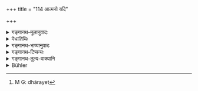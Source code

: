 +++
title = "114 आत्मनो यदि"

+++

<details><summary>गङ्गानथ-मूलानुवादः</summary>

If the cow is eating anything in his own or another’s house, field or threshing-yard,—or when her calf is drinking (her milk),—he shall not say anything.—(114)
</details>

<details><summary>मेधातिथिः</summary>

व्रीह्यादि**भक्षयन्तीं** गां न वारयेत्[^१६०] । न चान्यान् आचक्षीत निवारणार्थम् । यदि तु बध्नीयत् आशङ्क्यते बाध इति तृप्त्या तदा पूर्वोक्तकरणे न दोषः । तदनुग्रहो विधीयते । एवं **पिबन्तं वत्सकम्** अपि ॥ ११.११४ ॥


[^१६०]:
     M G: dhārayet
</details>

<details><summary>गङ्गानथ-भाष्यानुवादः</summary>

He shall not prevent the cow from eating anything in the shape of corns, etc.; nor shall he tell anyone else with a view to lead him to prevent her. If, however, he ties her up for fear of danger that might befall her otherwise,—or after she has become satisfied,—there is no harm; it is, on the contrary, a favour.

Similarly he shall not prevent her calf from drinking her milk.—(114)
</details>

<details><summary>गङ्गानथ-टिप्पन्यः</summary>

**(verses 11.108-116)  
**

See Explanatory notes for [Verse 11.108].
</details>

<details><summary>गङ्गानथ-तुल्य-वाक्यानि</summary>

**(verses 11.108-116)  
**

See Comparative notes for [Verse 11.108].
</details>

<details><summary>Bühler</summary>

115	Let him not say (a word), if a cow eats (anything) in his own or another's house or field or on the threshing-floor, or if a calf drinks (milk).
</details>
